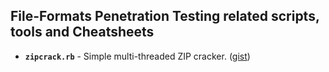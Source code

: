 ## File-Formats Penetration Testing related scripts, tools and Cheatsheets


- **`zipcrack.rb`** - Simple multi-threaded ZIP cracker. ([gist](https://gist.github.com/mgeeky/f89262744fa37e9ec2351dccdc81b44c))
